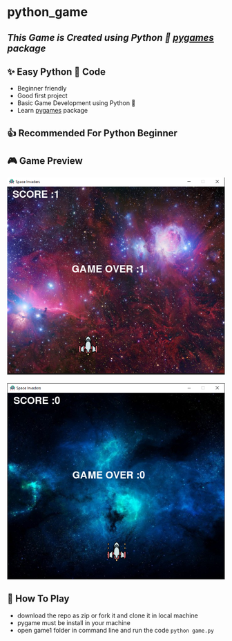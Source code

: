 # python_game
## ***This Game is Created using Python 🐍 [pygames](https://www.pygame.org/news) package***
## ✨ Easy Python 🐍 Code 
- Beginner friendly 
- Good first project 
- Basic Game Development using Python 🐍
- Learn [pygames](https://www.pygame.org/news) package
  
## 👍 Recommended For Python Beginner 
 
## 🎮 Game Preview 
<img src="./readme_media/Annotation%202022-09-01%20203854.png">
<br>
<br>
<img src="./readme_media/Annotation%202022-09-01%20204531.png">

## 🎲 How To Play 
- download the repo as zip or fork it and clone it in local machine
- pygame must be install in your machine 
- open game1 folder in command line and run the code ` python game.py `
  
